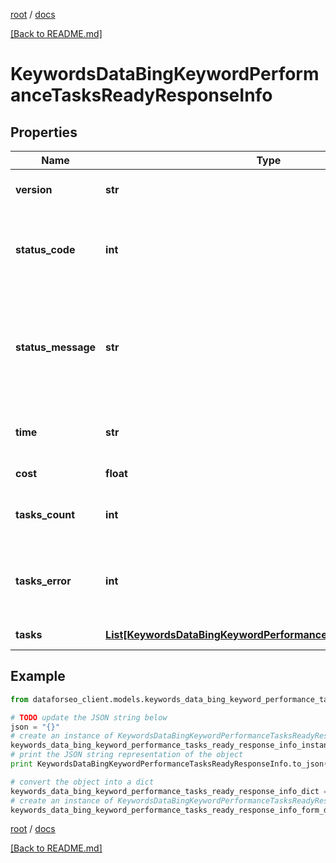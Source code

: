 [root](./../ "root") / [docs](./ "docs")

[[Back to README.md]](./../README.md "[Back to README.md]")

# KeywordsDataBingKeywordPerformanceTasksReadyResponseInfo

## Properties

Name | Type | Description | Notes
------------ | ------------- | ------------- | -------------
**version** | **str** | the current version of the API | [optional]
**status_code** | **int** | general status code you can find the full list of the response codes here | [optional]
**status_message** | **str** | general informational message you can find the full list of general informational messages here | [optional]
**time** | **str** | total execution time, seconds | [optional]
**cost** | **float** | total tasks cost, USD | [optional]
**tasks_count** | **int** | the number of tasks in the tasks array | [optional]
**tasks_error** | **int** | the number of tasks in the tasks array returned with an error | [optional]
**tasks** | [**List[KeywordsDataBingKeywordPerformanceTasksReadyTaskInfo]**](KeywordsDataBingKeywordPerformanceTasksReadyTaskInfo.md) | array of tasks | [optional]

## Example

```python
from dataforseo_client.models.keywords_data_bing_keyword_performance_tasks_ready_response_info import KeywordsDataBingKeywordPerformanceTasksReadyResponseInfo

# TODO update the JSON string below
json = "{}"
# create an instance of KeywordsDataBingKeywordPerformanceTasksReadyResponseInfo from a JSON string
keywords_data_bing_keyword_performance_tasks_ready_response_info_instance = KeywordsDataBingKeywordPerformanceTasksReadyResponseInfo.from_json(json)
# print the JSON string representation of the object
print KeywordsDataBingKeywordPerformanceTasksReadyResponseInfo.to_json()

# convert the object into a dict
keywords_data_bing_keyword_performance_tasks_ready_response_info_dict = keywords_data_bing_keyword_performance_tasks_ready_response_info_instance.to_dict()
# create an instance of KeywordsDataBingKeywordPerformanceTasksReadyResponseInfo from a dict
keywords_data_bing_keyword_performance_tasks_ready_response_info_form_dict = keywords_data_bing_keyword_performance_tasks_ready_response_info.from_dict(keywords_data_bing_keyword_performance_tasks_ready_response_info_dict)
```

  

[root](./../ "root") / [docs](./ "docs")

[[Back to README.md]](./../README.md "[Back to README.md]")